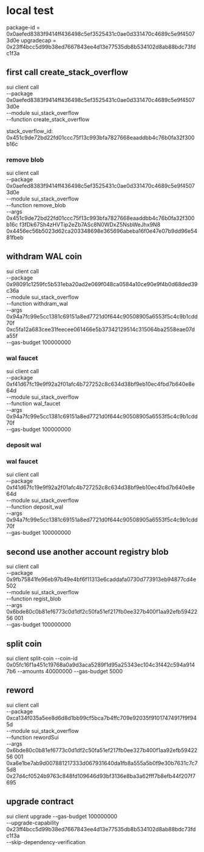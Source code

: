 # local test
package-id = 0x0aefed8383f9414ff436498c5ef3525431c0ae0d331470c4689c5e9f45073d0e
upgradecap = 0x23ff4bcc5d99b38ed7667843ee4d13e77535db8b534102d8ab88bdc73fdc1f3a
## first call create_stack_overflow


sui client call \
--package 0x0aefed8383f9414ff436498c5ef3525431c0ae0d331470c4689c5e9f45073d0e \
--module sui_stack_overflow \
--function create_stack_overflow

stack_overflow_id:  0x451c9de72bd22fd01ccc75f13c993bfa7827668eaaddbb4c76b0fa32f300b16c


### remove blob 
sui client call \
--package 0x0aefed8383f9414ff436498c5ef3525431c0ae0d331470c4689c5e9f45073d0e \
--module sui_stack_overflow \
--function remove_blob \
--args 0x451c9de72bd22fd01ccc75f13c993bfa7827668eaaddbb4c76b0fa32f300b16c f3fDk67Sh4zHVTip2eZb7ASc8N0WDxZ5NsbWeJhx9N8 0x4456ec56b5023d62ca203348698e365696abeba16f0e47e07b9dd96e5481fbeb
## withdram WAL coin
sui client call \
--package 0x98091c1259fc5b531eba20ad2e069f048ca0584a10ce90e9f4b0d68ded39c36a \
--module sui_stack_overflow \
--function withdram_wal \
--args 0x94a7fc99e5cc1381c69151a8ed7721d0f644c90508905a6553f5c4c9b1cdd70f 0xc5fa12a683cee31feecee061466e5b37342129514c315064ba2558eae07da55f \
--gas-budget 100000000

### wal faucet
sui client call \
--package 0xf41d67fc19e9f92a2f01afc4b727252c8c634d38bf9eb10ec4fbd7b640e8e64d \
--module sui_stack_overflow \
--function wal_faucet \
--args 0x94a7fc99e5cc1381c69151a8ed7721d0f644c90508905a6553f5c4c9b1cdd70f  \
--gas-budget 100000000

### deposit wal
### wal faucet
sui client call \
--package 0xf41d67fc19e9f92a2f01afc4b727252c8c634d38bf9eb10ec4fbd7b640e8e64d \
--module sui_stack_overflow \
--function deposit_wal \
--args 0x94a7fc99e5cc1381c69151a8ed7721d0f644c90508905a6553f5c4c9b1cdd70f  \
--gas-budget 100000000



## second  use another account registry blob

sui client call \
--package 0x9fb75841fe96eb97b49e4bf6f11313e6caddafa0730d773913eb94877cd4e502 \
--module sui_stack_overflow \
--function regist_blob \
--args 0x6bde80c0b81ef6773c0d1df2c50fa51ef217fb0ee327b400f1aa92efb5942256 001 \
--gas-budget 100000000

## split coin
sui client split-coin --coin-id 0x05fc16f1a451c19768a0a9d3aca5289f1d95a25343ec104c3f442c594a9147b6 --amounts 40000000 --gas-budget 5000
## reword
sui client call \
--package 0xca134f035a5ee8d6d8d1bb99cf5bca7b4ffc709e92035f91017474917f9f945d \
--module sui_stack_overflow \
--function rewordSui \
--args 0x6bde80c0b81ef6773c0d1df2c50fa51ef217fb0ee327b400f1aa92efb5942256 001 0xa6e1be7ab9d007881217333d067931640da1fb8a555a5b0f9e30b7631c7c75d8 0x27d4cf0524b9763c848fd109646d93bf3136e8ba3a62fff7b8efb44f207f7695

## upgrade contract
sui client upgrade --gas-budget 100000000 \
--upgrade-capability 0x23ff4bcc5d99b38ed7667843ee4d13e77535db8b534102d8ab88bdc73fdc1f3a \
--skip-dependency-verification

